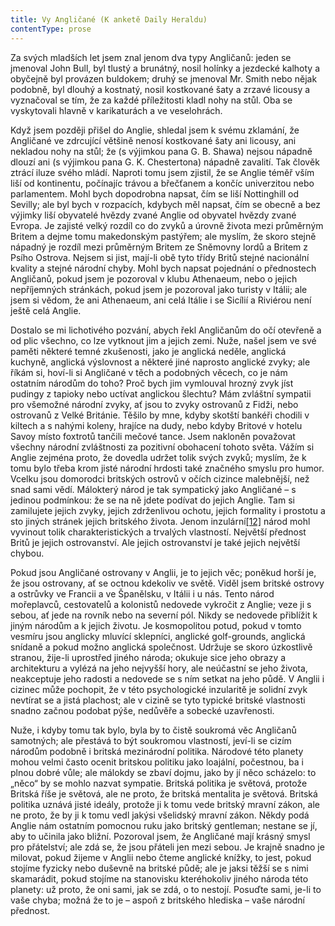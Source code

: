```yaml
---
title: Vy Angličané (K anketě Daily Heraldu)
contentType: prose
---
```


<section>

Za svých mladších let jsem znal jenom dva typy Angličanů: jeden se jmenoval John Bull, byl tlustý a brunátný, nosil holínky a jezdecké kalhoty a obyčejně byl provázen buldokem; druhý se jmenoval Mr. Smith nebo nějak podobně, byl dlouhý a kostnatý, nosil kostkované šaty a zrzavé licousy a vyznačoval se tím, že za každé příležitosti kladl nohy na stůl. Oba se vyskytovali hlavně v karikaturách a ve veselohrách.

Když jsem později přišel do Anglie, shledal jsem k svému zklamání, že Angličané ve zdrcující většině nenosí kostkované šaty ani licousy, ani nekladou nohy na stůl; že (s výjimkou pana G. B. Shawa) nejsou nápadně dlouzí ani (s výjimkou pana G. K. Chestertona) nápadně zavalití. Tak člověk ztrácí iluze svého mládí. Naproti tomu jsem zjistil, že se Anglie téměř vším liší od kontinentu, počínajíc trávou a břečťanem a končíc univerzitou nebo parlamentem. Mohl bych dopodrobna napsat, čím se liší Nottinghill od Sevilly; ale byl bych v rozpacích, kdybych měl napsat, čím se obecně a bez výjimky liší obyvatelé hvězdy zvané Anglie od obyvatel hvězdy zvané Evropa. Je zajisté velký rozdíl co do zvyků a úrovně života mezi průměrným Britem a dejme tomu makedonským pastýřem; ale myslím, že skoro stejně nápadný je rozdíl mezi průměrným Britem ze Sněmovny lordů a Britem z Psího Ostrova. Nejsem si jist, mají-li obě tyto třídy Britů stejné nacionální kvality a stejné národní chyby. Mohl bych napsat pojednání o přednostech Angličanů, pokud jsem je pozoroval v klubu Athenaeum, nebo o jejich nepříjemných stránkách, pokud jsem je pozoroval jako turisty v Itálii; ale jsem si vědom, že ani Athenaeum, ani celá Itálie i se Sicílií a Riviérou není ještě celá Anglie.

Dostalo se mi lichotivého pozvání, abych řekl Angličanům do očí otevřeně a od plic všechno, co lze vytknout jim a jejich zemi. Nuže, našel jsem ve své paměti některé temné zkušenosti, jako je anglická neděle, anglická kuchyně, anglická výslovnost a některé jiné naprosto anglické zvyky; ale říkám si, hoví-li si Angličané v těch a podobných věcech, co je nám ostatním národům do toho? Proč bych jim vymlouval hrozný zvyk jíst pudingy z tapioky nebo uctívat anglickou šlechtu? Mám zvláštní sympatii pro všemožné národní zvyky, ať jsou to zvyky ostrovanů z Fidži, nebo ostrovanů z Velké Británie. Těšilo by mne, kdyby skotští bankéři chodili v kiltech a s nahými koleny, hrajíce na dudy, nebo kdyby Britové v hotelu Savoy místo foxtrotů tančili mečové tance. Jsem nakloněn považovat všechny národní zvláštnosti za pozitivní obohacení tohoto světa. Vážím si Anglie zejména proto, že dovedla udržet tolik svých zvyků; myslím, že k tomu bylo třeba krom jisté národní hrdosti také značného smyslu pro humor. Vcelku jsou domorodci britských ostrovů v očích cizince malebnější, než snad sami vědí. Málokterý národ je tak sympatický jako Angličané – s jedinou podmínkou: že se na ně jdete podívat do jejich Anglie. Tam si zamilujete jejich zvyky, jejich zdrženlivou ochotu, jejich formality i prostotu a sto jiných stránek jejich britského života. Jenom inzulární[\[12\]](./resources/undefined) národ mohl vyvinout tolik charakteristických a trvalých vlastností. Největší přednost Britů je jejich ostrovanství. Ale jejich ostrovanství je také jejich největší chybou.

Pokud jsou Angličané ostrovany v Anglii, je to jejich věc; poněkud horší je, že jsou ostrovany, ať se octnou kdekoliv ve světě. Viděl jsem britské ostrovy a ostrůvky ve Francii a ve Španělsku, v Itálii i u nás. Tento národ mořeplavců, cestovatelů a kolonistů nedovede vykročit z Anglie; veze ji s sebou, ať jede na rovník nebo na severní pól. Nikdy se nedovede přiblížit k jiným národům a k jejich životu. Je kosmopolitou potud, pokud v tomto vesmíru jsou anglicky mluvící sklepníci, anglické golf-grounds, anglická snídaně a pokud možno anglická společnost. Udržuje se skoro úzkostlivě stranou, žije-li uprostřed jiného národa; okukuje sice jeho obrazy a architekturu a vylézá na jeho nejvyšší hory, ale neúčastní se jeho života, neakceptuje jeho radosti a nedovede se s ním setkat na jeho půdě. V Anglii i cizinec může pochopit, že v této psychologické inzularitě je solidní zvyk nevtírat se a jistá plachost; ale v cizině se tyto typické britské vlastnosti snadno začnou podobat pýše, nedůvěře a sobecké uzavřenosti.

Nuže, i kdyby tomu tak bylo, byla by to čistě soukromá věc Angličanů samotných; ale přestává to být soukromou vlastností, jeví-li se cizím národům podobně i britská mezinárodní politika. Národové této planety mohou velmi často ocenit britskou politiku jako loajální, počestnou, ba i plnou dobré vůle; ale málokdy se zbaví dojmu, jako by jí něco scházelo: to „něco“ by se mohlo nazvat sympatie. Britská politika je světová, protože Britská říše je světová, ale ne proto, že britská mentalita je světová. Britská politika uznává jisté ideály, protože ji k tomu vede britský mravní zákon, ale ne proto, že by ji k tomu vedl jakýsi všelidský mravní zákon. Někdy podá Anglie nám ostatním pomocnou ruku jako britský gentleman; nestane se jí, aby to učinila jako bližní. Pozoroval jsem, že Angličané mají krásný smysl pro přátelství; ale zdá se, že jsou přáteli jen mezi sebou. Je krajně snadno je milovat, pokud žijeme v Anglii nebo čteme anglické knížky, to jest, pokud stojíme fyzicky nebo duševně na britské půdě; ale je jaksi těžší se s nimi skamarádit, pokud stojíme na stanovisku kteréhokoliv jiného národa této planety: už proto, že oni sami, jak se zdá, o to nestojí. Posuďte sami, je-li to vaše chyba; možná že to je – aspoň z britského hlediska – vaše národní přednost.

</section>
